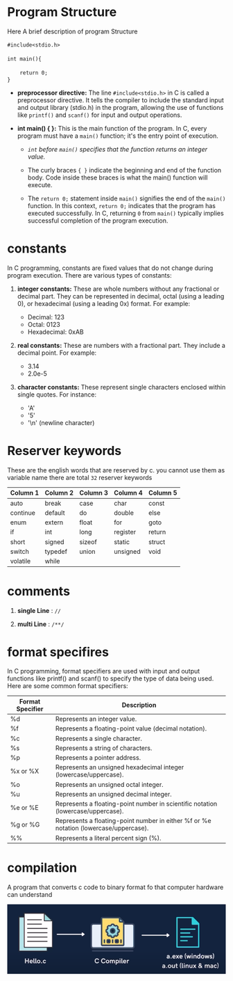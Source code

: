 # Program Structure

Here A brief description of program Structure

```
#include<stdio.h>

int main(){

    return 0;
}
```

- **preprocessor directive:** The line `#include<stdio.h>` in C is called a preprocessor directive. It tells the compiler to include the standard input and output library (stdio.h) in the program, allowing the use of functions like `printf()` and `scanf()` for input and output operations.

- **int main() { }:** This is the main function of the program. In C, every program must have a `main()` function; it's the entry point of execution.

  - _`int` before `main()` specifies that the function returns an integer value._

  - The curly braces `{ }` indicate the beginning and end of the function body. Code inside these braces is what the main() function will execute.

  - The `return 0;` statement inside `main()` signifies the end of the `main()` function. In this context, `return 0;` indicates that the program has executed successfully. In C, returning `0` from `main()` typically implies successful completion of the program execution.

# constants

In C programming, constants are fixed values that do not change during program execution. There are various types of constants:

1. **integer constants:**
   These are whole numbers without any fractional or decimal part. They can be represented in decimal, octal (using a leading 0), or hexadecimal (using a leading 0x) format. For example:

   - Decimal: 123
   - Octal: 0123
   - Hexadecimal: 0xAB

2. **real constants:**
   These are numbers with a fractional part. They include a decimal point. For example:

   - 3.14
   - 2.0e-5

3. **character constants:**
   These represent single characters enclosed within single quotes. For instance:
   - 'A'
   - '5'
   - '\n' (newline character)

# Reserver keywords

These are the english words that are reserved by c. you cannot use them as variable name there are total `32` reserver keywords

| Column 1 | Column 2 | Column 3 | Column 4 | Column 5 |
| -------- | -------- | -------- | -------- | -------- |
| auto     | break    | case     | char     | const    |
| continue | default  | do       | double   | else     |
| enum     | extern   | float    | for      | goto     |
| if       | int      | long     | register | return   |
| short    | signed   | sizeof   | static   | struct   |
| switch   | typedef  | union    | unsigned | void     |
| volatile | while    |          |          |          |

# comments

1. **single Line** : `//`

2. **multi Line** : `/**/`

# format specifires

In C programming, format specifiers are used with input and output functions like printf() and scanf() to specify the type of data being used. Here are some common format specifiers:

| Format Specifier | Description                                                                           |
| ---------------- | ------------------------------------------------------------------------------------- |
| %d               | Represents an integer value.                                                          |
| %f               | Represents a floating-point value (decimal notation).                                 |
| %c               | Represents a single character.                                                        |
| %s               | Represents a string of characters.                                                    |
| %p               | Represents a pointer address.                                                         |
| %x or %X         | Represents an unsigned hexadecimal integer (lowercase/uppercase).                     |
| %o               | Represents an unsigned octal integer.                                                 |
| %u               | Represents an unsigned decimal integer.                                               |
| %e or %E         | Represents a floating-point number in scientific notation (lowercase/uppercase).      |
| %g or %G         | Represents a floating-point number in either %f or %e notation (lowercase/uppercase). |
| %%               | Represents a literal percent sign (%).                                                |

# compilation

A program that converts c code to binary format fo that computer hardware can understand

![image](./compilation.png)
